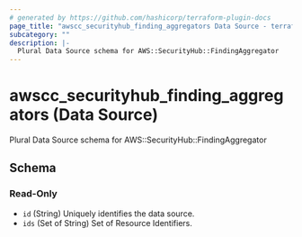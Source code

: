```yaml
---
# generated by https://github.com/hashicorp/terraform-plugin-docs
page_title: "awscc_securityhub_finding_aggregators Data Source - terraform-provider-awscc"
subcategory: ""
description: |-
  Plural Data Source schema for AWS::SecurityHub::FindingAggregator
---
```


# awscc_securityhub_finding_aggregators (Data Source)

Plural Data Source schema for AWS::SecurityHub::FindingAggregator



<!-- schema generated by tfplugindocs -->
## Schema

### Read-Only

- `id` (String) Uniquely identifies the data source.
- `ids` (Set of String) Set of Resource Identifiers.
